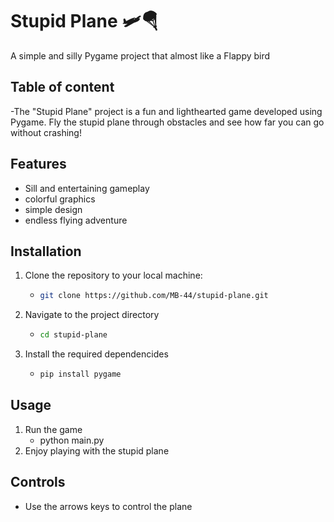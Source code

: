 # Stupid Plane 🛩️🪂

A simple and silly Pygame project that almost like a Flappy bird

## Table of content
-The "Stupid Plane" project is a fun and lighthearted game developed using Pygame. Fly the stupid plane through obstacles and see how far you can go without crashing!

## Features
- Sill and entertaining gameplay
- colorful graphics
- simple design
- endless flying adventure

## Installation
1. Clone the repository to your local machine:
   - ```bash
     git clone https://github.com/MB-44/stupid-plane.git
2. Navigate to the project directory
   - ```bash
     cd stupid-plane
3. Install the required dependencides
   - ```bash
     pip install pygame

## Usage
1. Run the game
   - python main.py
2. Enjoy playing with the stupid plane

## Controls 
- Use the arrows keys to control the plane
  
